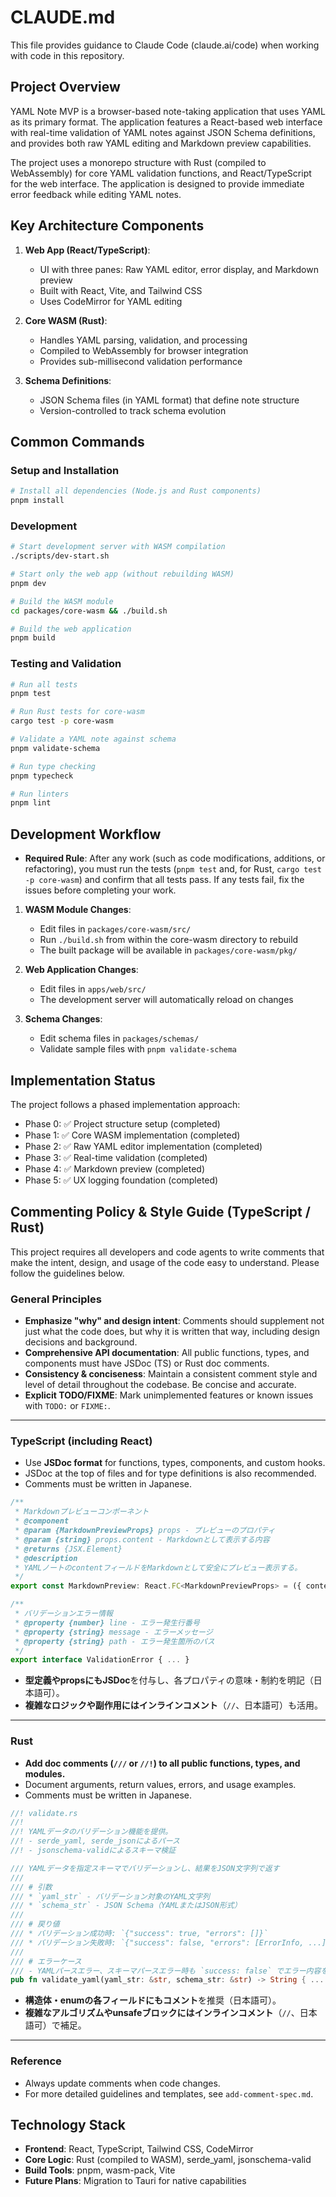 # CLAUDE.md

This file provides guidance to Claude Code (claude.ai/code) when working with code in this repository.

## Project Overview

YAML Note MVP is a browser-based note-taking application that uses YAML as its primary format. The application features a React-based web interface with real-time validation of YAML notes against JSON Schema definitions, and provides both raw YAML editing and Markdown preview capabilities.

The project uses a monorepo structure with Rust (compiled to WebAssembly) for core YAML validation functions, and React/TypeScript for the web interface. The application is designed to provide immediate error feedback while editing YAML notes.

## Key Architecture Components

1. **Web App (React/TypeScript)**:

   - UI with three panes: Raw YAML editor, error display, and Markdown preview
   - Built with React, Vite, and Tailwind CSS
   - Uses CodeMirror for YAML editing

2. **Core WASM (Rust)**:

   - Handles YAML parsing, validation, and processing
   - Compiled to WebAssembly for browser integration
   - Provides sub-millisecond validation performance

3. **Schema Definitions**:
   - JSON Schema files (in YAML format) that define note structure
   - Version-controlled to track schema evolution

## Common Commands

### Setup and Installation

```bash
# Install all dependencies (Node.js and Rust components)
pnpm install
```

### Development

```bash
# Start development server with WASM compilation
./scripts/dev-start.sh

# Start only the web app (without rebuilding WASM)
pnpm dev

# Build the WASM module
cd packages/core-wasm && ./build.sh

# Build the web application
pnpm build
```

### Testing and Validation

```bash
# Run all tests
pnpm test

# Run Rust tests for core-wasm
cargo test -p core-wasm

# Validate a YAML note against schema
pnpm validate-schema

# Run type checking
pnpm typecheck

# Run linters
pnpm lint
```

## Development Workflow

- **Required Rule**:
  After any work (such as code modifications, additions, or refactoring), you must run the tests (`pnpm test` and, for Rust, `cargo test -p core-wasm`) and confirm that all tests pass.
  If any tests fail, fix the issues before completing your work.

1. **WASM Module Changes**:

   - Edit files in `packages/core-wasm/src/`
   - Run `./build.sh` from within the core-wasm directory to rebuild
   - The built package will be available in `packages/core-wasm/pkg/`

2. **Web Application Changes**:

   - Edit files in `apps/web/src/`
   - The development server will automatically reload on changes

3. **Schema Changes**:
   - Edit schema files in `packages/schemas/`
   - Validate sample files with `pnpm validate-schema`

## Implementation Status

The project follows a phased implementation approach:

- Phase 0: ✅ Project structure setup (completed)
- Phase 1: ✅ Core WASM implementation (completed)
- Phase 2: ✅ Raw YAML editor implementation (completed)
- Phase 3: ✅ Real-time validation (completed)
- Phase 4: ✅ Markdown preview (completed)
- Phase 5: ✅ UX logging foundation (completed)

## Commenting Policy & Style Guide (TypeScript / Rust)

This project requires all developers and code agents to write comments that make the intent, design, and usage of the code easy to understand. Please follow the guidelines below.

### General Principles

- **Emphasize "why" and design intent**: Comments should supplement not just what the code does, but why it is written that way, including design decisions and background.
- **Comprehensive API documentation**: All public functions, types, and components must have JSDoc (TS) or Rust doc comments.
- **Consistency & conciseness**: Maintain a consistent comment style and level of detail throughout the codebase. Be concise and accurate.
- **Explicit TODO/FIXME**: Mark unimplemented features or known issues with `TODO:` or `FIXME:`.

---

### TypeScript (including React)

- Use **JSDoc format** for functions, types, components, and custom hooks.
- JSDoc at the top of files and for type definitions is also recommended.
- Comments must be written in Japanese.

```typescript
/**
 * Markdownプレビューコンポーネント
 * @component
 * @param {MarkdownPreviewProps} props - プレビューのプロパティ
 * @param {string} props.content - Markdownとして表示する内容
 * @returns {JSX.Element}
 * @description
 * YAMLノートのcontentフィールドをMarkdownとして安全にプレビュー表示する。
 */
export const MarkdownPreview: React.FC<MarkdownPreviewProps> = ({ content }) => { ... }

/**
 * バリデーションエラー情報
 * @property {number} line - エラー発生行番号
 * @property {string} message - エラーメッセージ
 * @property {string} path - エラー発生箇所のパス
 */
export interface ValidationError { ... }
```

- **型定義やpropsにもJSDoc**を付与し、各プロパティの意味・制約を明記（日本語可）。
- **複雑なロジックや副作用にはインラインコメント**（`//`、日本語可）も活用。

---

### Rust

- **Add doc comments (`///` or `//!`) to all public functions, types, and modules.**
- Document arguments, return values, errors, and usage examples.
- Comments must be written in Japanese.

```rust
//! validate.rs
//!
//! YAMLデータのバリデーション機能を提供。
//! - serde_yaml, serde_jsonによるパース
//! - jsonschema-validによるスキーマ検証

/// YAMLデータを指定スキーマでバリデーションし、結果をJSON文字列で返す
///
/// # 引数
/// * `yaml_str` - バリデーション対象のYAML文字列
/// * `schema_str` - JSON Schema（YAMLまたはJSON形式）
///
/// # 戻り値
/// * バリデーション成功時: `{"success": true, "errors": []}`
/// * バリデーション失敗時: `{"success": false, "errors": [ErrorInfo, ...]}`
///
/// # エラーケース
/// - YAMLパースエラー、スキーマパースエラー時も `success: false` でエラー内容を返す
pub fn validate_yaml(yaml_str: &str, schema_str: &str) -> String { ... }
```

- **構造体・enumの各フィールドにもコメント**を推奨（日本語可）。
- **複雑なアルゴリズムやunsafeブロックにはインラインコメント**（`//`、日本語可）で補足。

---

### Reference

- Always update comments when code changes.
- For more detailed guidelines and templates, see `add-comment-spec.md`.

## Technology Stack

- **Frontend**: React, TypeScript, Tailwind CSS, CodeMirror
- **Core Logic**: Rust (compiled to WASM), serde_yaml, jsonschema-valid
- **Build Tools**: pnpm, wasm-pack, Vite
- **Future Plans**: Migration to Tauri for native capabilities
